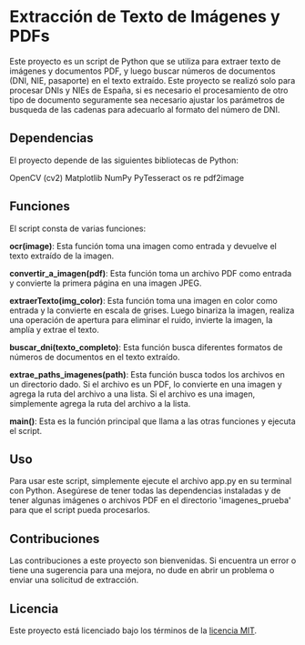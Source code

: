 # Extracción de Texto de Imágenes y PDFs
Este proyecto es un script de Python que se utiliza para extraer texto de imágenes y documentos PDF, y luego buscar números de documentos (DNI, NIE, pasaporte) en el texto extraído. Este proyecto se realizó solo para procesar DNIs y NIEs de España, si es necesario
el procesamiento de otro tipo de documento seguramente sea necesario ajustar los parámetros de busqueda de las cadenas para adecuarlo
al formato del número de DNI.

## Dependencias
El proyecto depende de las siguientes bibliotecas de Python:

OpenCV (cv2)
Matplotlib
NumPy
PyTesseract
os
re
pdf2image

## Funciones
El script consta de varias funciones:

**ocr(image)**: Esta función toma una imagen como entrada y devuelve el texto extraído de la imagen.

**convertir_a_imagen(pdf)**: Esta función toma un archivo PDF como entrada y convierte la primera página en una imagen JPEG.

**extraerTexto(img_color)**: Esta función toma una imagen en color como entrada y la convierte en escala de grises. Luego binariza la imagen, realiza una operación de apertura para eliminar el ruido, invierte la imagen, la amplía y extrae el texto.

**buscar_dni(texto_completo)**: Esta función busca diferentes formatos de números de documentos en el texto extraído.

**extrae_paths_imagenes(path)**: Esta función busca todos los archivos en un directorio dado. Si el archivo es un PDF, lo convierte en una imagen y agrega la ruta del archivo a una lista. Si el archivo es una imagen, simplemente agrega la ruta del archivo a la lista.

**main()**: Esta es la función principal que llama a las otras funciones y ejecuta el script.

## Uso
Para usar este script, simplemente ejecute el archivo app.py en su terminal con Python. Asegúrese de tener todas las dependencias instaladas y de tener algunas imágenes o archivos PDF en el directorio 'imagenes_prueba' para que el script pueda procesarlos.

## Contribuciones
Las contribuciones a este proyecto son bienvenidas. Si encuentra un error o tiene una sugerencia para una mejora, no dude en abrir un problema o enviar una solicitud de extracción.

## Licencia
Este proyecto está licenciado bajo los términos de la [licencia MIT](LICENSE).
